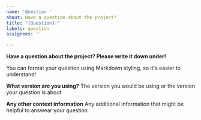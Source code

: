 ```yaml
---
name: 'Question '
about: Have a question about the project?
title: "[Question]:"
labels: question
assignees: ''

---
```


**Have a question about the project? Please write it down under!**

You can format your question using Markdown styling, so it's easier to understand!

**What version are you using?**
The version you would be using or the version your question is about

**Any other context information**
Any additional information that might be helpful to answear your question
